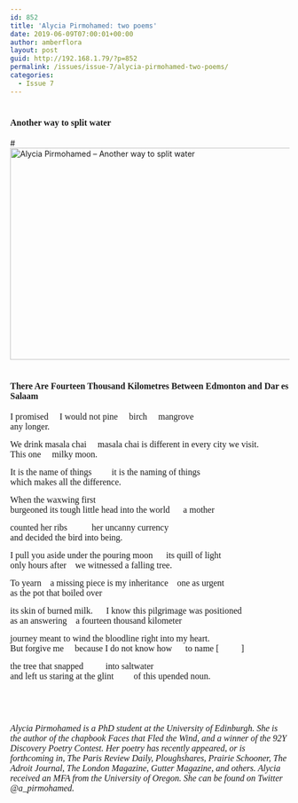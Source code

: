 ```yaml
---
id: 852
title: 'Alycia Pirmohamed: two poems'
date: 2019-06-09T07:00:01+00:00
author: amberflora
layout: post
guid: http://192.168.1.79/?p=852
permalink: /issues/issue-7/alycia-pirmohamed-two-poems/
categories:
  - Issue 7
---
```

# <span style="font-family: georgia, palatino, serif; font-size: 12pt;">Another way to split water</span>

#<img loading="lazy" class="alignnone wp-image-884" src="http://amberflora.com/wp-content/uploads/2019/05/amberflora-submission-e1560068896649.jpg" alt="Alycia Pirmohamed – Another way to split water" width="600" height="382" srcset="https://www.amberflora.com/wp-content/uploads/2019/05/amberflora-submission-e1560068896649.jpg 1106w, https://www.amberflora.com/wp-content/uploads/2019/05/amberflora-submission-e1560068896649-300x191.jpg 300w, https://www.amberflora.com/wp-content/uploads/2019/05/amberflora-submission-e1560068896649-768x490.jpg 768w, https://www.amberflora.com/wp-content/uploads/2019/05/amberflora-submission-e1560068896649-1024x653.jpg 1024w" sizes="(max-width: 600px) 100vw, 600px" /> 

# <span style="font-family: georgia, palatino, serif; font-size: 12pt;">There Are Fourteen Thousand Kilometres Between Edmonton and Dar es Salaam</span>

<span style="font-family: georgia, palatino, serif; font-size: 12pt;">I promised     I would not pine     birch     mangrove</span>  
<span style="font-family: georgia, palatino, serif; font-size: 12pt;">any longer.</span>

<span style="font-family: georgia, palatino, serif; font-size: 12pt;">We drink masala chai     masala chai is different in every city we visit.</span>  
<span style="font-family: georgia, palatino, serif; font-size: 12pt;">This one     milky moon.</span>

<span style="font-family: georgia, palatino, serif; font-size: 12pt;">It is the name of things         it is the naming of things</span>  
<span style="font-family: georgia, palatino, serif; font-size: 12pt;">which makes all the difference.</span>

<span style="font-family: georgia, palatino, serif; font-size: 12pt;">When the waxwing first</span>  
<span style="font-family: georgia, palatino, serif; font-size: 12pt;">burgeoned its tough little head into the world      a mother</span>

<span style="font-family: georgia, palatino, serif; font-size: 12pt;">counted her ribs           her uncanny currency</span>  
<span style="font-family: georgia, palatino, serif; font-size: 12pt;">and decided the bird into being.</span>

<span style="font-family: georgia, palatino, serif; font-size: 12pt;">I pull you aside under the pouring moon      its quill of light</span>  
<span style="font-family: georgia, palatino, serif; font-size: 12pt;">only hours after    we witnessed a falling tree.</span>

<span style="font-family: georgia, palatino, serif; font-size: 12pt;">To yearn    a missing piece is my inheritance    one as urgent</span>  
<span style="font-family: georgia, palatino, serif; font-size: 12pt;">as the pot that boiled over</span>

<span style="font-family: georgia, palatino, serif; font-size: 12pt;">its skin of burned milk.      I know this pilgrimage was positioned</span>  
<span style="font-family: georgia, palatino, serif; font-size: 12pt;">as an answering    a fourteen thousand kilometer</span>

<span style="font-family: georgia, palatino, serif; font-size: 12pt;">journey meant to wind the bloodline right into my heart.</span>  
<span style="font-family: georgia, palatino, serif; font-size: 12pt;">But forgive me     because I do not know how      to name [          ]</span>

<span style="font-family: georgia, palatino, serif; font-size: 12pt;">the tree that snapped          into saltwater</span>  
<span style="font-family: georgia, palatino, serif; font-size: 12pt;">and left us staring at the glint         of this upended noun.</span>

&nbsp;

&nbsp;

<span style="font-family: georgia, palatino, serif; font-size: 12pt;"><em>Alycia Pirmohamed is a PhD student at the University of Edinburgh. She is the author of the chapbook Faces that Fled the Wind, and a winner of the 92Y Discovery Poetry Contest. Her poetry has recently appeared, or is forthcoming in, The Paris Review Daily, Ploughshares, Prairie Schooner, The Adroit Journal, The London Magazine, Gutter Magazine, and others. Alycia received an MFA from the University of Oregon. She can be found on Twitter @a_pirmohamed.</em></span>